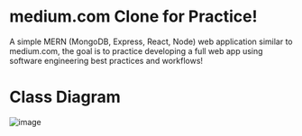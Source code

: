 # medium.com Clone for Practice!
A simple MERN (MongoDB, Express, React, Node) web application similar to medium.com, the goal is to practice developing a full web app using software engineering best practices and workflows!
# Class Diagram
![image](https://github.com/AhmadTripleA/MediumDotCom-Clone/assets/145459081/6b34c808-b044-47c7-8b15-95b24e2c5bdc)

